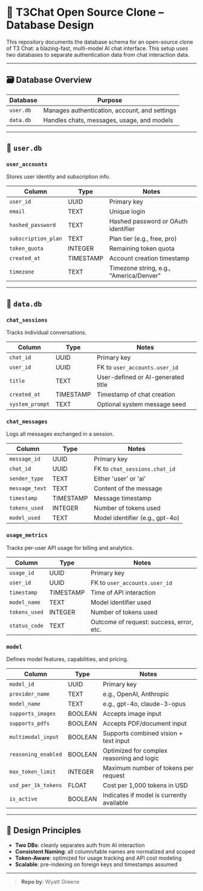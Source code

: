 # 📁 T3Chat Open Source Clone – Database Design

This repository documents the database schema for an open-source clone of T3 Chat: a blazing-fast, multi-model AI chat interface. This setup uses two databases to separate authentication data from chat interaction data.

---

## 🗃️ Database Overview

| Database     | Purpose                                      |
|--------------|-----------------------------------------------|
| `user.db`    | Manages authentication, account, and settings |
| `data.db`    | Handles chats, messages, usage, and models     |

---

## 🔐 `user.db`

### `user_accounts`
Stores user identity and subscription info.

| Column              | Type      | Notes                                  |
|---------------------|-----------|----------------------------------------|
| `user_id`           | UUID      | Primary key                            |
| `email`             | TEXT      | Unique login                           |
| `hashed_password`   | TEXT      | Hashed password or OAuth identifier    |
| `subscription_plan` | TEXT      | Plan tier (e.g., free, pro)            |
| `token_quota`       | INTEGER   | Remaining token quota                  |
| `created_at`        | TIMESTAMP | Account creation timestamp             |
| `timezone`          | TEXT      | Timezone string, e.g., "America/Denver" |

---

## 💬 `data.db`

### `chat_sessions`
Tracks individual conversations.

| Column          | Type      | Notes                              |
|-----------------|-----------|------------------------------------|
| `chat_id`       | UUID      | Primary key                        |
| `user_id`       | UUID      | FK to `user_accounts.user_id`      |
| `title`         | TEXT      | User-defined or AI-generated title |
| `created_at`    | TIMESTAMP | Timestamp of chat creation         |
| `system_prompt` | TEXT      | Optional system message seed       |

### `chat_messages`
Logs all messages exchanged in a session.

| Column            | Type      | Notes                                  |
|-------------------|-----------|----------------------------------------|
| `message_id`      | UUID      | Primary key                            |
| `chat_id`         | UUID      | FK to `chat_sessions.chat_id`          |
| `sender_type`     | TEXT      | Either 'user' or 'ai'                  |
| `message_text`    | TEXT      | Content of the message                 |
| `timestamp`       | TIMESTAMP | Message timestamp                      |
| `tokens_used`     | INTEGER   | Number of tokens used                  |
| `model_used`      | TEXT      | Model identifier (e.g., gpt-4o)        |

### `usage_metrics`
Tracks per-user API usage for billing and analytics.

| Column         | Type      | Notes                                      |
|----------------|-----------|--------------------------------------------|
| `usage_id`     | UUID      | Primary key                                |
| `user_id`      | UUID      | FK to `user_accounts.user_id`              |
| `timestamp`    | TIMESTAMP | Time of API interaction                    |
| `model_name`   | TEXT      | Model identifier used                      |
| `tokens_used`  | INTEGER   | Number of tokens used                      |
| `status_code`  | TEXT      | Outcome of request: success, error, etc.   |

### `model`
Defines model features, capabilities, and pricing.

| Column               | Type    | Notes                                        |
|----------------------|---------|----------------------------------------------|
| `model_id`           | UUID    | Primary key                                  |
| `provider_name`      | TEXT    | e.g., OpenAI, Anthropic                      |
| `model_name`         | TEXT    | e.g., gpt-4o, claude-3-opus                  |
| `supports_images`    | BOOLEAN | Accepts image input                          |
| `supports_pdfs`      | BOOLEAN | Accepts PDF/document input                   |
| `multimodal_input`   | BOOLEAN | Supports combined vision + text input        |
| `reasoning_enabled`  | BOOLEAN | Optimized for complex reasoning and logic    |
| `max_token_limit`    | INTEGER | Maximum number of tokens per request         |
| `usd_per_1k_tokens`  | FLOAT   | Cost per 1,000 tokens in USD                 |
| `is_active`          | BOOLEAN | Indicates if model is currently available    |

---

## 🧠 Design Principles

- **Two DBs**: cleanly separates auth from AI interaction
- **Consistent Naming**: all column/table names are normalized and scoped
- **Token-Aware**: optimized for usage tracking and API cost modeling
- **Scalable**: pre-indexing on foreign keys and timestamps assumed

---

> **Repo by**: Wyatt Greene

